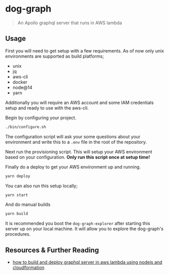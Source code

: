 dog-graph
===

> An Apollo graphql server that runs in AWS lambda

## Usage

First you will need to get setup with a few requirements. As of now only unix
environments are supported as build platforms;

- unix
- jq
- aws-cli
- docker
- node@14
- yarn

Additionally you will require an AWS account and some IAM credentials setup and
ready to use with the aws-cli.

Begin by configuring your project.

```bash
./bin/configure.sh
```

The configuration script will ask your some questions about your environment and
write this to a `.env` file in the root of the repository.

Next run the provisioning script. This will setup your AWS environment based on
your configuration. **Only run this script once at setup time!**

Finally do a deploy to get your AWS environment up and running.

```bash
yarn deploy
```
You can also run this setup locally;

```bash
yarn start
```
And do manual builds

```bash
yarn build
```
It is recommended you boot the `dog-graph-explorer` after starting this server
up on your local machine. It will allow you to explore the dog-graph's
procedures.

## Resources & Further Reading

- [how to build and deploy graphql server in aws lambda using nodejs and cloudformation](https://www.freecodecamp.org/news/how-to-build-and-deploy-graphql-server-in-aws-lambda-using-nodejs-and-cloudformation/)
